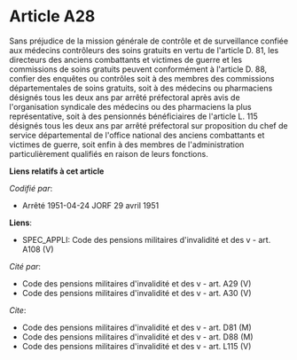 # Article A28

Sans préjudice de la mission générale de contrôle et de surveillance confiée aux médecins contrôleurs des soins gratuits en
vertu de l'article D. 81, les directeurs des anciens combattants et victimes de guerre et les commissions de soins gratuits
peuvent conformément à l'article D. 88, confier des enquêtes ou contrôles soit à des membres des commissions départementales
de soins gratuits, soit à des médecins ou pharmaciens désignés tous les deux ans par arrêté préfectoral après avis de
l'organisation syndicale des médecins ou des pharmaciens la plus représentative, soit à des pensionnés bénéficiaires de
l'article L. 115 désignés tous les deux ans par arrêté préfectoral sur proposition du chef de service départemental de
l'office national des anciens combattants et victimes de guerre, soit enfin à des membres de l'administration
particulièrement qualifiés en raison de leurs fonctions.

**Liens relatifs à cet article**

_Codifié par_:

  - Arrêté 1951-04-24 JORF 29 avril 1951

**Liens**:

  - SPEC_APPLI: Code des pensions militaires d'invalidité et des v - art. A108 (V)

_Cité par_:

  - Code des pensions militaires d'invalidité et des v - art. A29 (V)
  - Code des pensions militaires d'invalidité et des v - art. A30 (V)

_Cite_:

  - Code des pensions militaires d'invalidité et des v - art. D81 (M)
  - Code des pensions militaires d'invalidité et des v - art. D88 (M)
  - Code des pensions militaires d'invalidité et des v - art. L115 (V)
